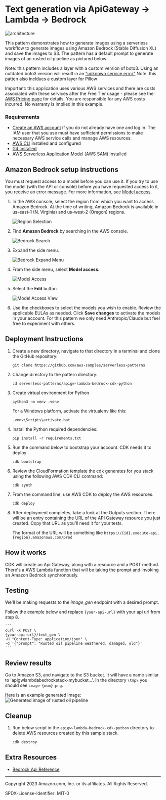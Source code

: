 # Text generation via ApiGateway -> Lambda -> Bedrock

![architecture](architecture/architecture.png)

This pattern demonstrates how to generate images using a serverless workflow to generate images using Amazon Bedrock (Stable Diffusion XL) and save the images to S3. The pattern has a default prompt to generate images of an rusted oil pipeline as pictured below.

Note: this pattern includes a layer with a custom version of boto3. Using an outdated boto3 version will result in an ["unknown service error"](https://repost.aws/knowledge-center/lambda-python-runtime-errors)
Note: this patten also incldues a custom layer for Pillow

Important: this application uses various AWS services and there are costs associated with these services after the Free Tier usage - please see the [AWS Pricing page](https://aws.amazon.com/pricing/) for details. You are responsible for any AWS costs incurred. No warranty is implied in this example.

### Requirements

* [Create an AWS account](https://portal.aws.amazon.com/gp/aws/developer/registration/index.html) if you do not already have one and log in. The IAM user that you use must have sufficient permissions to make necessary AWS service calls and manage AWS resources.
* [AWS CLI](https://docs.aws.amazon.com/cli/latest/userguide/install-cliv2.html) installed and configured
* [Git Installed](https://git-scm.com/book/en/v2/Getting-Started-Installing-Git)
* [AWS Serverless Application Model](https://docs.aws.amazon.com/serverless-application-model/latest/developerguide/serverless-sam-cli-install.html) (AWS SAM) installed

## Amazon Bedrock setup instructions
You must request access to a model before you can use it. If you try to use the model (with the API or console) before you have requested access to it, you receive an error message. For more information, see [Model access](https://docs.aws.amazon.com/bedrock/latest/userguide/model-access.html).

1. In the AWS console, select the region from which you want to access Amazon Bedrock. At the time of writing, Amazon Bedrock is available in us-east-1 (N. Virginia) and us-west-2 (Oregon) regions.

    ![Region Selection](bedrock_setup/region-selection.png)

1. Find **Amazon Bedrock** by searching in the AWS console.

    ![Bedrock Search](bedrock_setup/bedrock-search.png)

1. Expand the side menu.

    ![Bedrock Expand Menu](bedrock_setup/bedrock-menu-expand.png)

1. From the side menu, select **Model access**.

    ![Model Access](bedrock_setup/model-access-link.png)

1. Select the **Edit** button.

    ![Model Access View](bedrock_setup/model-access-view.png)

6. Use the checkboxes to select the models you wish to enable. Review the applicable EULAs as needed. Click **Save changes** to activate the models in your account. For this pattern we only need Anthropic/Claude but feel free to experiment with others.

## Deployment Instructions

1. Create a new directory, navigate to that directory in a terminal and clone the GitHub repository:
    ``` 
    git clone https://github.com/aws-samples/serverless-patterns
    ```
1. Change directory to the pattern directory:
    ```
    cd serverless-patterns/apigw-lambda-bedrock-cdk-python
    ```
1. Create virtual environment for Python
    ```
    python3 -m venv .venv
    ```
    For a Windows platform, activate the virtualenv like this:
    ```
    .venv\Scripts\activate.bat
    ```
1. Install the Python required dependencies:
    ```
    pip install -r requirements.txt
    ```
1. Run the command below to bootstrap your account. CDK needs it to deploy
    ```
    cdk bootstrap
    ```
1. Review the CloudFormation template the cdk generates for you stack using the following AWS CDK CLI command:
    ```
    cdk synth
    ```
1. From the command line, use AWS CDK to deploy the AWS resources.
    ```
    cdk deploy
    ```
1. After deployment completes, take a look at the Outputs section. There will be an entry containing the URL of the API Gateway resource you just created. Copy that URL as you'll need it for your tests.

    The format of the URL will be something like `https://{id}.execute-api.{region}.amazonaws.com/prod`


## How it works

CDK will create an Api Gateway, along with a resource and a POST method. There's a AWS Lambda function that will be taking the prompt and invoking an Amazon Bedrock synchronously. 


## Testing

We'll be making requests to the *image_gen* endpoint with a desired prompt.

Follow the example below and replace `{your-api-url}` with your api url from step 8. 

    ```
    curl -X POST \
    {your-api-url}/text_gen \
    -H "Content-Type: application/json" \
    -d '{"prompt": "Rusted oil pipeline weathered, damaged, old"}'
    ```

## Review results

Go to Amazon S3, and navigate to the S3 bucket. It will have a name similar to 'apigwlambdabedrockstack-mybucket...'. In the directory `\tmp\` you should see `image-{num}.png`. 

Here is an example generated image:
![Generated image of rusted oil pipeline](example/image-212.png)

## Cleanup
 
1. Run below script in the `apigw-lambda-bedrock-cdk-python` directory to delete AWS resources created by this sample stack.
    ```bash
    cdk destroy
    ```

## Extra Resources
* [Bedrock Api Reference](https://docs.aws.amazon.com/bedrock/latest/APIReference/welcome.html)

----
Copyright 2023 Amazon.com, Inc. or its affiliates. All Rights Reserved.

SPDX-License-Identifier: MIT-0